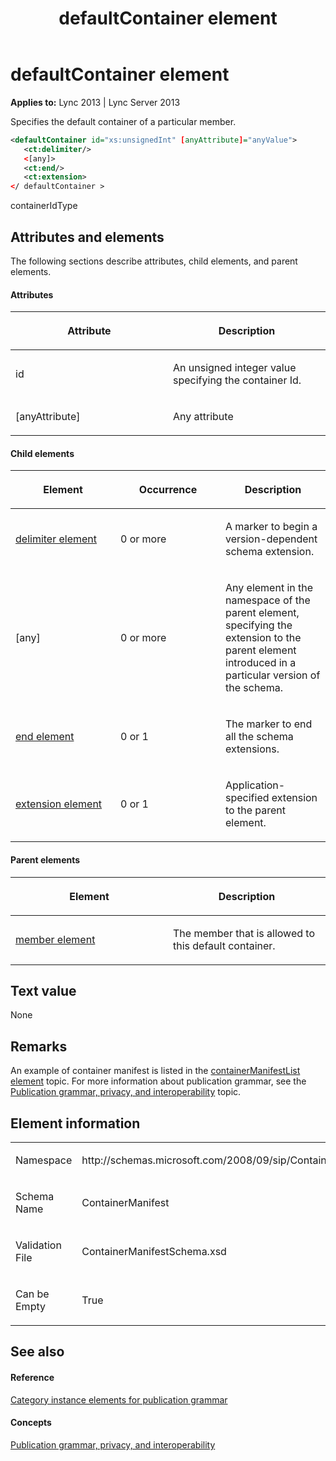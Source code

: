 ﻿---
title: defaultContainer element
TOCTitle: defaultContainer element
ms:assetid: 38b94b8f-0076-4ac7-8a5b-c693013e366a
ms:mtpsurl: https://msdn.microsoft.com/library/Dn438984(v=office.15)
ms:contentKeyID: 57094418
ms.date: 07/24/2014
mtps_version: v=office.15
dev_langs:
- xml
---

# defaultContainer element


**Applies to:** Lync 2013 | Lync Server 2013

Specifies the default container of a particular member.

```xml
<defaultContainer id="xs:unsignedInt" [anyAttribute]="anyValue">
   <ct:delimiter/>
   <[any]>
   <ct:end/>
   <ct:extension>
</ defaultContainer >
```

containerIdType

## Attributes and elements

The following sections describe attributes, child elements, and parent elements.

#### Attributes

<table>
<colgroup>
<col style="width: 50%" />
<col style="width: 50%" />
</colgroup>
<thead>
<tr class="header">
<th><p>Attribute</p></th>
<th><p>Description</p></th>
</tr>
</thead>
<tbody>
<tr class="odd">
<td><p>id</p></td>
<td><p>An unsigned integer value specifying the container Id.</p></td>
</tr>
<tr class="even">
<td><p>[anyAttribute]</p></td>
<td><p>Any attribute</p></td>
</tr>
</tbody>
</table>


#### Child elements

<table>
<colgroup>
<col style="width: 33%" />
<col style="width: 33%" />
<col style="width: 33%" />
</colgroup>
<thead>
<tr class="header">
<th><p>Element</p></th>
<th><p>Occurrence</p></th>
<th><p>Description</p></th>
</tr>
</thead>
<tbody>
<tr class="odd">
<td><p><a href="delimiter-element.md">delimiter element</a></p></td>
<td><p>0 or more</p></td>
<td><p>A marker to begin a version-dependent schema extension.</p></td>
</tr>
<tr class="even">
<td><p>[any]</p></td>
<td><p>0 or more</p></td>
<td><p>Any element in the namespace of the parent element, specifying the extension to the parent element introduced in a particular version of the schema.</p></td>
</tr>
<tr class="odd">
<td><p><a href="end-element.md">end element</a></p></td>
<td><p>0 or 1</p></td>
<td><p>The marker to end all the schema extensions.</p></td>
</tr>
<tr class="even">
<td><p><a href="extension-element.md">extension element</a></p></td>
<td><p>0 or 1</p></td>
<td><p>Application-specified extension to the parent element.</p></td>
</tr>
</tbody>
</table>


#### Parent elements

<table>
<colgroup>
<col style="width: 50%" />
<col style="width: 50%" />
</colgroup>
<thead>
<tr class="header">
<th><p>Element</p></th>
<th><p>Description</p></th>
</tr>
</thead>
<tbody>
<tr class="odd">
<td><p><a href="member-element.md">member element</a></p></td>
<td><p>The member that is allowed to this default container.</p></td>
</tr>
</tbody>
</table>


## Text value

None

## Remarks

An example of container manifest is listed in the [containerManifestList element](containermanifestlist-element.md) topic. For more information about publication grammar, see the [Publication grammar, privacy, and interoperability](publication-grammar-privacy-and-interoperability.md) topic.

## Element information

<table>
<colgroup>
<col style="width: 50%" />
<col style="width: 50%" />
</colgroup>
<tbody>
<tr class="odd">
<td><p>Namespace</p></td>
<td><p>http://schemas.microsoft.com/2008/09/sip/ContainerManifest</p></td>
</tr>
<tr class="even">
<td><p>Schema Name</p></td>
<td><p>ContainerManifest</p></td>
</tr>
<tr class="odd">
<td><p>Validation File</p></td>
<td><p>ContainerManifestSchema.xsd</p></td>
</tr>
<tr class="even">
<td><p>Can be Empty</p></td>
<td><p>True</p></td>
</tr>
</tbody>
</table>


## See also

#### Reference

[Category instance elements for publication grammar](category-instance-elements-for-publication-grammar.md)

#### Concepts

[Publication grammar, privacy, and interoperability](publication-grammar-privacy-and-interoperability.md)

